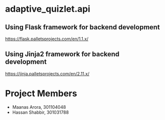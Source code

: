 # adaptive_quizlet.api

## Using Flask framework for backend development 
https://flask.palletsprojects.com/en/1.1.x/

## Using Jinja2 framework for backend development 
https://jinja.palletsprojects.com/en/2.11.x/

# Project Members
- Maanas Arora, 301104048
- Hassan Shabbir, 301031788
